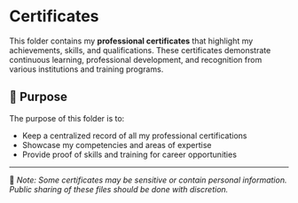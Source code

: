 # Certificates

This folder contains my **professional certificates** that highlight my achievements, skills, and qualifications. These certificates demonstrate continuous learning, professional development, and recognition from various institutions and training programs.


## 🎯 Purpose
The purpose of this folder is to:
- Keep a centralized record of all my professional certifications
- Showcase my competencies and areas of expertise
- Provide proof of skills and training for career opportunities

---

📌 *Note: Some certificates may be sensitive or contain personal information. Public sharing of these files should be done with discretion.*
